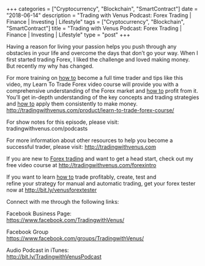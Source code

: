 +++
categories = ["Cryptocurrency", "Blockchain", "SmartContract"]
date = "2018-06-14"
description = "Trading with Venus Podcast: Forex Trading | Finance | Investing | Lifestyle"
tags = ["Cryptocurrency", "Blockchain", "SmartContract"]
title = "Trading with Venus Podcast: Forex Trading | Finance | Investing | Lifestyle"
type = "post"
+++

Having a reason for living your passion helps you push through any
obstacles in your life and overcome the days that don’t go your way.
When I first started trading Forex, I liked the challenge and loved
making money. But recently my why has changed.

For more training on [how to](https://www.playgroundfx.com/blog/forex-trading-how-to/) become a full time trader and tips like this
video, my Learn To Trade Forex video course will provide you with a
comprehensive understanding of the Forex market and [how to](https://www.playgroundfx.com/blog/forex-trading-how-to/) profit from
it. You’ll get in-depth understanding of the key concepts and trading
strategies and [how to](https://www.playgroundfx.com/blog/forex-trading-how-to/) apply them consistently to make money.  
http://tradingwithvenus.com/product/learn-to-trade-forex-course/

For show notes for this episode, please visit:
tradingwithvenus.com/podcasts

For more information about other resources to help you become a
successful trader, please visit: http://tradingwithvenus.com

If you are new to [Forex trading](https://www.fintechee.com/forex-trading-strategies/) and want to get a head start, check out
my free video course at http://tradingwithvenus.com/forexintro

If you want to learn [how to](https://www.playgroundfx.com/blog/forex-trading-how-to/) trade profitably, create, test and  
refine your strategy for manual and automatic trading, get your forex
tester now at http://bit.ly/venusforextester

Connect with me through the following links:

Facebook Business Page:  
https://www.facebook.com/TradingwithVenus/

Facebook Group  
https://www.facebook.com/groups/TradingwithVenus/

Audio Podcast in iTunes:  
http://bit.ly/TradingwithVenusPodcast